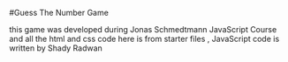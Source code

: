 #Guess The Number Game

this game was developed during Jonas Schmedtmann JavaScript Course and all the html and css code here is from starter files , JavaScript code is written by Shady Radwan
